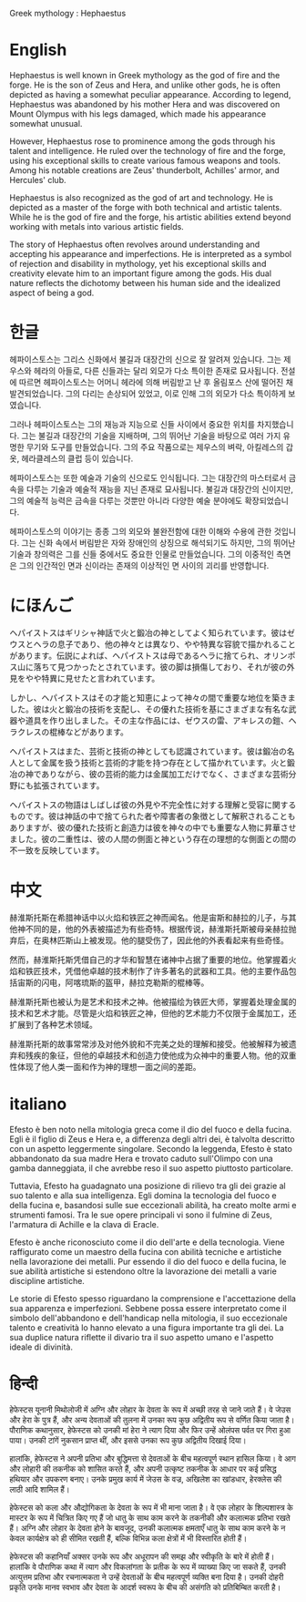 Greek mythology : Hephaestus

# English

Hephaestus is well known in Greek mythology as the god of fire and the forge. He is the son of Zeus and Hera, and unlike other gods, he is often depicted as having a somewhat peculiar appearance. According to legend, Hephaestus was abandoned by his mother Hera and was discovered on Mount Olympus with his legs damaged, which made his appearance somewhat unusual.

However, Hephaestus rose to prominence among the gods through his talent and intelligence. He ruled over the technology of fire and the forge, using his exceptional skills to create various famous weapons and tools. Among his notable creations are Zeus' thunderbolt, Achilles' armor, and Hercules' club.

Hephaestus is also recognized as the god of art and technology. He is depicted as a master of the forge with both technical and artistic talents. While he is the god of fire and the forge, his artistic abilities extend beyond working with metals into various artistic fields.

The story of Hephaestus often revolves around understanding and accepting his appearance and imperfections. He is interpreted as a symbol of rejection and disability in mythology, yet his exceptional skills and creativity elevate him to an important figure among the gods. His dual nature reflects the dichotomy between his human side and the idealized aspect of being a god.

# 한글

헤파이스토스는 그리스 신화에서 불길과 대장간의 신으로 잘 알려져 있습니다. 그는 제우스와 헤라의 아들로, 다른 신들과는 달리 외모가 다소 특이한 존재로 묘사됩니다. 전설에 따르면 헤파이스토스는 어머니 헤라에 의해 버림받고 난 후 올림포스 산에 떨어진 채 발견되었습니다. 그의 다리는 손상되어 있었고, 이로 인해 그의 외모가 다소 특이하게 보였습니다.

그러나 헤파이스토스는 그의 재능과 지능으로 신들 사이에서 중요한 위치를 차지했습니다. 그는 불길과 대장간의 기술을 지배하며, 그의 뛰어난 기술을 바탕으로 여러 가지 유명한 무기와 도구를 만들었습니다. 그의 주요 작품으로는 제우스의 벼락, 아킬레스의 갑옷, 헤라클레스의 클럽 등이 있습니다.

헤파이스토스는 또한 예술과 기술의 신으로도 인식됩니다. 그는 대장간의 마스터로서 금속을 다루는 기술과 예술적 재능을 지닌 존재로 묘사됩니다. 불길과 대장간의 신이지만, 그의 예술적 능력은 금속을 다루는 것뿐만 아니라 다양한 예술 분야에도 확장되었습니다.

헤파이스토스의 이야기는 종종 그의 외모와 불완전함에 대한 이해와 수용에 관한 것입니다. 그는 신화 속에서 버림받은 자와 장애인의 상징으로 해석되기도 하지만, 그의 뛰어난 기술과 창의력은 그를 신들 중에서도 중요한 인물로 만들었습니다. 그의 이중적인 측면은 그의 인간적인 면과 신이라는 존재의 이상적인 면 사이의 괴리를 반영합니다.

# にほんご

ヘパイストスはギリシャ神話で火と鍛冶の神としてよく知られています。彼はゼウスとヘラの息子であり、他の神々とは異なり、やや特異な容貌で描かれることがあります。伝説によれば、ヘパイストスは母であるヘラに捨てられ、オリンポス山に落ちて見つかったとされています。彼の脚は損傷しており、それが彼の外見をやや特異に見せたと言われています。

しかし、ヘパイストスはその才能と知恵によって神々の間で重要な地位を築きました。彼は火と鍛冶の技術を支配し、その優れた技術を基にさまざまな有名な武器や道具を作り出しました。その主な作品には、ゼウスの雷、アキレスの鎧、ヘラクレスの棍棒などがあります。

ヘパイストスはまた、芸術と技術の神としても認識されています。彼は鍛冶の名人として金属を扱う技術と芸術的才能を持つ存在として描かれています。火と鍛冶の神でありながら、彼の芸術的能力は金属加工だけでなく、さまざまな芸術分野にも拡張されています。

ヘパイストスの物語はしばしば彼の外見や不完全性に対する理解と受容に関するものです。彼は神話の中で捨てられた者や障害者の象徴として解釈されることもありますが、彼の優れた技術と創造力は彼を神々の中でも重要な人物に昇華させました。彼の二重性は、彼の人間の側面と神という存在の理想的な側面との間の不一致を反映しています。

# 中文

赫淮斯托斯在希腊神话中以火焰和铁匠之神而闻名。他是宙斯和赫拉的儿子，与其他神不同的是，他的外表被描述为有些奇特。根据传说，赫淮斯托斯被母亲赫拉抛弃后，在奥林匹斯山上被发现。他的腿受伤了，因此他的外表看起来有些奇怪。

然而，赫淮斯托斯凭借自己的才华和智慧在诸神中占据了重要的地位。他掌握着火焰和铁匠技术，凭借他卓越的技术制作了许多著名的武器和工具。他的主要作品包括宙斯的闪电，阿喀琉斯的盔甲，赫拉克勒斯的棍棒等。

赫淮斯托斯也被认为是艺术和技术之神。他被描绘为铁匠大师，掌握着处理金属的技术和艺术才能。尽管是火焰和铁匠之神，但他的艺术能力不仅限于金属加工，还扩展到了各种艺术领域。

赫淮斯托斯的故事常常涉及对他外貌和不完美之处的理解和接受。他被解释为被遗弃和残疾的象征，但他的卓越技术和创造力使他成为众神中的重要人物。他的双重性体现了他人类一面和作为神的理想一面之间的差距。

# italiano

Efesto è ben noto nella mitologia greca come il dio del fuoco e della fucina. Egli è il figlio di Zeus e Hera e, a differenza degli altri dei, è talvolta descritto con un aspetto leggermente singolare. Secondo la leggenda, Efesto è stato abbandonato da sua madre Hera e trovato caduto sull'Olimpo con una gamba danneggiata, il che avrebbe reso il suo aspetto piuttosto particolare.

Tuttavia, Efesto ha guadagnato una posizione di rilievo tra gli dei grazie al suo talento e alla sua intelligenza. Egli domina la tecnologia del fuoco e della fucina e, basandosi sulle sue eccezionali abilità, ha creato molte armi e strumenti famosi. Tra le sue opere principali vi sono il fulmine di Zeus, l'armatura di Achille e la clava di Eracle.

Efesto è anche riconosciuto come il dio dell'arte e della tecnologia. Viene raffigurato come un maestro della fucina con abilità tecniche e artistiche nella lavorazione dei metalli. Pur essendo il dio del fuoco e della fucina, le sue abilità artistiche si estendono oltre la lavorazione dei metalli a varie discipline artistiche.

Le storie di Efesto spesso riguardano la comprensione e l'accettazione della sua apparenza e imperfezioni. Sebbene possa essere interpretato come il simbolo dell'abbandono e dell'handicap nella mitologia, il suo eccezionale talento e creatività lo hanno elevato a una figura importante tra gli dei. La sua duplice natura riflette il divario tra il suo aspetto umano e l'aspetto ideale di divinità.

# हिन्दी

हेफेस्टस यूनानी मिथोलोजी में अग्नि और लोहार के देवता के रूप में अच्छी तरह से जाने जाते हैं। वे जेउस और हेरा के पुत्र हैं, और अन्य देवताओं की तुलना में उनका रूप कुछ अद्वितीय रूप से वर्णित किया जाता है। पौराणिक कथानुसार, हेफेस्टस को उनकी मां हेरा ने त्याग दिया और फिर उन्हें ओलंपस पर्वत पर गिरा हुआ पाया। उनकी टांगें नुकसान प्राप्त थीं, और इससे उनका रूप कुछ अद्वितीय दिखाई दिया।

हालांकि, हेफेस्टस ने अपनी प्रतिभा और बुद्धिमत्ता से देवताओं के बीच महत्वपूर्ण स्थान हासिल किया। वे आग और लोहारी की तकनीक को शासित करते हैं, और अपनी उत्कृष्ट तकनीक के आधार पर कई प्रसिद्ध हथियार और उपकरण बनाए। उनके प्रमुख कार्य में जेउस के वज्र, अखिलेश का खांडधार, हेरक्लेस की लाठी आदि शामिल हैं।

हेफेस्टस को कला और औद्योगिकता के देवता के रूप में भी माना जाता है। वे एक लोहार के शिल्पशास्त्र के मास्टर के रूप में चित्रित किए गए हैं जो धातु के साथ काम करने के तकनीकी और कलात्मक प्रतिभा रखते हैं। अग्नि और लोहार के देवता होने के बावजूद, उनकी कलात्मक क्षमताएँ धातु के साथ काम करने के न केवल कार्यक्षेत्र को ही सीमित रखती हैं, बल्कि विभिन्न कला क्षेत्रों में भी विस्तारित होती हैं।

हेफेस्टस की कहानियाँ अक्सर उनके रूप और अधूरापन की समझ और स्वीकृति के बारे में होती हैं। हालांकि वे पौराणिक कथा में त्याग और विकलांगता के प्रतीक के रूप में व्याख्या किए जा सकते हैं, उनकी अत्युत्तम प्रतिभा और रचनात्मकता ने उन्हें देवताओं के बीच महत्वपूर्ण व्यक्ति बना दिया है। उनकी दोहरी प्रकृति उनके मानव स्वभाव और देवता के आदर्श स्वरूप के बीच की असंगति को प्रतिबिम्बित करती है।
